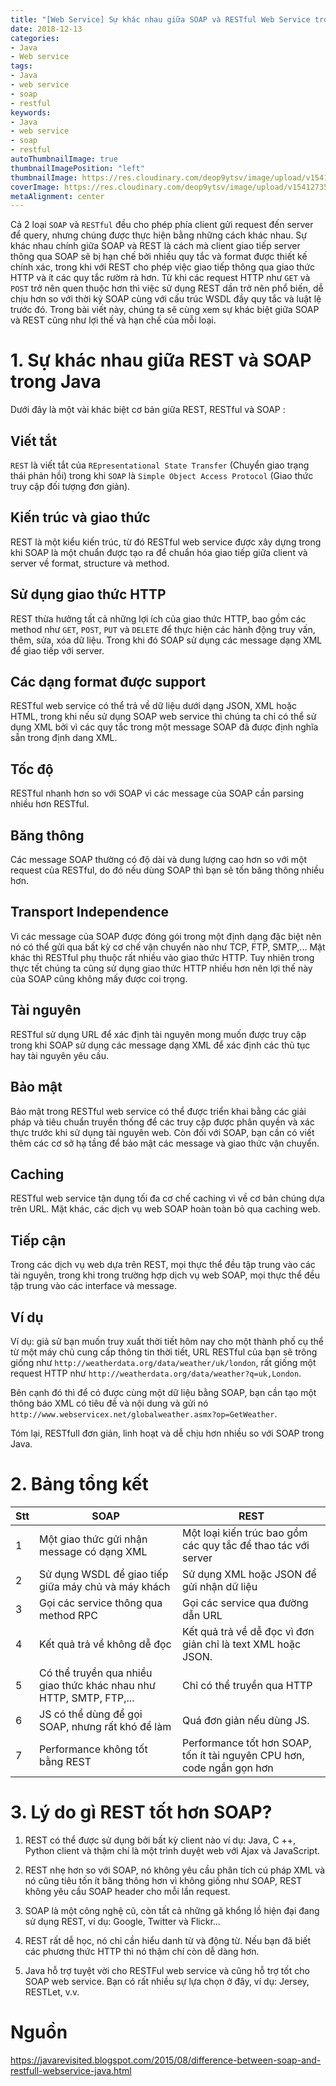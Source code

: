 ```yaml
---
title: "[Web Service] Sự khác nhau giữa SOAP và RESTful Web Service trong Java"
date: 2018-12-13
categories:
- Java
- Web service
tags:
- Java
- web service
- soap
- restful
keywords:
- Java
- web service
- soap
- restful
autoThumbnailImage: true
thumbnailImagePosition: "left"
thumbnailImage: https://res.cloudinary.com/deop9ytsv/image/upload/v1541576734/eer0Pfq.png
coverImage: https://res.cloudinary.com/deop9ytsv/image/upload/v1541273502/Black_flag.svg.png
metaAlignment: center
---
```

Cả 2 loại `SOAP` và `RESTful` đều cho phép phía client gửi request đến server để query, nhưng chúng được thực hiện bằng những cách khác nhau. Sự khác nhau chính giữa SOAP và REST là cách mà client giao tiếp server thông qua SOAP sẽ bị hạn chế bởi nhiều quy tắc và format được thiết kế chính xác, trong khi với REST cho phép việc giao tiếp thông qua giao thức HTTP và ít các quy tắc rườm rà hơn. Từ khi các request HTTP như `GET` và `POST` trở nên quen thuộc hơn thì việc sử dụng REST dần trở nên phổ biến, dễ chịu hơn so với thời kỳ SOAP cùng với cấu trúc WSDL đầy quy tắc và luật lệ trước đó. Trong bài viết này, chúng ta sẽ cùng xem sự khác biệt giữa SOAP và REST cũng như lợi thế và hạn chế của mỗi loại.

# 1. Sự khác nhau giữa REST và SOAP trong Java
 Dưới đây là một vài khác biệt cơ bản giữa REST,  RESTful và SOAP :

## Viết tắt
`REST` là viết tắt của `REpresentational State Transfer` (Chuyển giao trạng thái phản hồi) trong khi `SOAP` là `Simple Object Access Protocol` (Giao thức truy cập đối tượng đơn giản).

## Kiến trúc và giao thức
REST là một kiểu kiến trúc, từ đó RESTful web service được xây dựng trong khi SOAP là một chuẩn được tạo ra để chuẩn hóa giao tiếp giữa client và server về format, structure và method.

## Sử dụng giao thức HTTP
REST thừa hưởng tất cả những lợi ích của giao thức HTTP, bao gồm các method như `GET`, `POST`, `PUT` và `DELETE` để thực hiện các hành động truy vấn, thêm, sửa, xóa dữ liệu. Trong khi đó SOAP sử dụng các message dạng XML để giao tiếp với server.

## Các dạng format được support
RESTful web service có thể trả về dữ liệu dưới dạng JSON, XML hoặc HTML, trong khi nếu sử dụng SOAP web service thì chúng ta chỉ có thể sử dụng XML bởi vì các quy tắc trong một message SOAP đã được định nghĩa sẵn trong định dang XML.

## Tốc độ
RESTful nhanh hơn so với SOAP vì các message của SOAP cần parsing nhiều hơn RESTful.

## Băng thông
Các message SOAP thường có độ dài và dung lượng cao hơn so với một request của RESTful, do đó nếu dùng SOAP thì bạn sẽ tốn băng thông nhiều hơn.

## Transport Independence
Vì các message của SOAP được đóng gói trong một định dạng đặc biệt nên nó có thể gửi qua bất kỳ cơ chế vận chuyển nào như TCP, FTP, SMTP,... Mặt khác thì RESTful phụ thuộc rất nhiều vào giao thức HTTP. Tuy nhiên trong thực tết chúng ta cũng sử dụng giao thức HTTP nhiều hơn nên lợi thế này của SOAP cũng không mấy được coi trọng.

## Tài nguyên
RESTful sử dụng URL để xác định tài nguyên mong muốn được truy cập trong khi SOAP sử dụng các message dạng XML để xác định các thủ tục hay tài nguyên yêu cầu.

## Bảo mật
Bảo mật trong RESTful web service có thể được triển khai bằng các giải pháp và tiêu chuẩn truyền thống để các truy cập được phân quyền và xác thực trước khi sử dụng tài nguyên web. Còn đối với SOAP, bạn cần có viết thêm các cơ sở hạ tầng để bảo mật các message và giao thức vận chuyển.

## Caching
RESTful web service tận dụng tối đa cơ chế caching vì về cơ bản chúng dựa trên URL. Mặt khác, các dịch vụ web SOAP hoàn toàn bỏ qua caching web.

## Tiếp cận
Trong các dịch vụ web dựa trên REST, mọi thực thể đều tập trung vào các tài nguyên, trong khi trong trường hợp dịch vụ web SOAP, mọi thực thể đều tập trung vào các interface và message.

## Ví dụ
Ví dụ: giả sử bạn muốn truy xuất thời tiết hôm nay cho một thành phố cụ thể từ một máy chủ cung cấp thông tin thời tiết, URL RESTful của bạn sẽ trông giống như `http://weatherdata.org/data/weather/uk/london`, rất giống một request HTTP như `http://weatherdata.org/data/weather?q=uk,London`.

Bên cạnh đó thì để có được cùng một dữ liệu bằng SOAP, bạn cần tạo một thông báo XML có tiêu đề và nội dung và gửi nó `http://www.webservicex.net/globalweather.asmx?op=GetWeather`.

Tóm lại, RESTfull đơn giản, linh hoạt và dễ chịu hơn nhiều so với SOAP trong Java.

# 2. Bảng tổng kết

| Stt |SOAP|REST|
|---|---|---|
| 1 |Một giao thức gửi nhận message có dạng XML| Một loại kiến trúc bao gồm các quy tắc để thao tác với server|
|2|Sử dụng WSDL để giao tiếp giữa máy chủ và máy khách| Sử dụng XML hoặc JSON để gửi nhận dữ liệu|
|3|Gọi các service thông qua method RPC|Gọi các service qua đường dẫn URL|
|4|Kết quả trả về không dễ đọc| Kết quả trả về dễ đọc vì đơn giản chỉ là text XML hoặc JSON.|
|5|Có thể truyền qua nhiều giao thức khác nhau như HTTP, SMTP, FTP,...|Chỉ có thể truyền qua HTTP|
|6|JS có thể dùng để gọi SOAP, nhưng rất khó để làm| Quá đơn giản nếu dùng JS.
|7|Performance không tốt bằng REST| Performance tốt hơn SOAP, tốn ít tài nguyên CPU hơn, code ngắn gọn hơn|

# 3. Lý do gì REST tốt hơn SOAP?
1. REST có thể được sử dụng bởi bất kỳ client nào ví dụ: Java, C ++, Python client và thậm chí là một trình duyệt web với Ajax và JavaScript.

2. REST nhẹ hơn so với SOAP, nó không yêu cầu phân tích cú pháp XML và nó cũng tiêu tốn ít băng thông hơn vì không giống như SOAP, REST không yêu cầu SOAP header cho mỗi lần request.

3. SOAP là một công nghệ cũ, còn tất cả những gã khổng lồ hiện đại đang sử dụng REST, ví dụ: Google, Twitter và Flickr...

4. REST rất dễ học, nó chỉ cần hiểu danh từ và động từ. Nếu bạn đã biết các phương thức HTTP thì nó thậm chí còn dễ dàng hơn.

5. Java hỗ trợ tuyệt vời cho RESTFul web service và cũng hỗ trợ tốt cho SOAP web service.  Bạn có rất nhiều sự lựa chọn ở đây, ví dụ: Jersey, RESTLet, v.v.

# Nguồn
https://javarevisited.blogspot.com/2015/08/difference-between-soap-and-restfull-webservice-java.html
